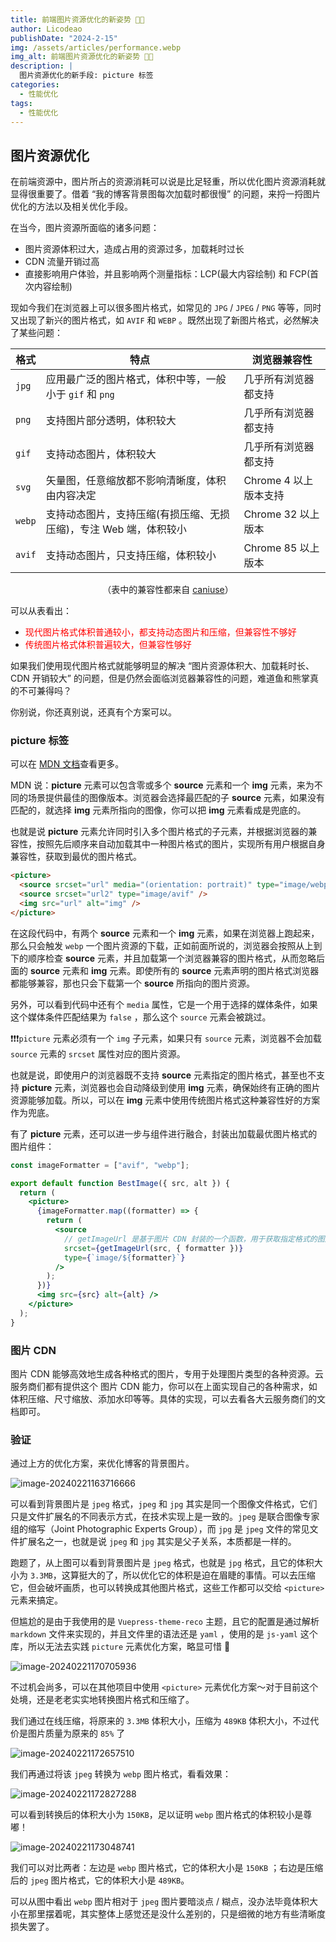 ```yaml
---
title: 前端图片资源优化的新姿势 💃🏻
author: Licodeao
publishDate: "2024-2-15"
img: /assets/articles/performance.webp
img_alt: 前端图片资源优化的新姿势 💃🏻
description: |
  图片资源优化的新手段: picture 标签
categories:
  - 性能优化
tags:
  - 性能优化
---
```


## 图片资源优化

在前端资源中，图片所占的资源消耗可以说是比足轻重，所以优化图片资源消耗就显得很重要了。借着 “我的博客背景图每次加载时都很慢” 的问题，来捋一捋图片优化的方法以及相关优化手段。

在当今，图片资源所面临的诸多问题：

- 图片资源体积过大，造成占用的资源过多，加载耗时过长
- CDN 流量开销过高
- 直接影响用户体验，并且影响两个测量指标：LCP(最大内容绘制) 和 FCP(首次内容绘制)

现如今我们在浏览器上可以很多图片格式，如常见的 `JPG` / `JPEG` / `PNG` 等等，同时又出现了新兴的图片格式，如 `AVIF` 和 `WEBP` 。既然出现了新图片格式，必然解决了某些问题：

| 格式   | 特点                                                              | 浏览器兼容性          |
| ------ | ----------------------------------------------------------------- | --------------------- |
| `jpg`  | 应用最广泛的图片格式，体积中等，一般小于 `gif` 和 `png`           | 几乎所有浏览器都支持  |
| `png`  | 支持图片部分透明，体积较大                                        | 几乎所有浏览器都支持  |
| `gif`  | 支持动态图片，体积较大                                            | 几乎所有浏览器都支持  |
| `svg`  | 矢量图，任意缩放都不影响清晰度，体积由内容决定                    | Chrome 4 以上版本支持 |
| `webp` | 支持动态图片，支持压缩(有损压缩、无损压缩)，专注 Web 端，体积较小 | Chrome 32 以上版本    |
| `avif` | 支持动态图片，只支持压缩，体积较小                                | Chrome 85 以上版本    |

<p align="center">（表中的兼容性都来自 <a href="https://caniuse.com/">caniuse</a>）</p>

可以从表看出：

- <font color="red">现代图片格式体积普通较小，都支持动态图片和压缩，但兼容性不够好</font>
- <font color="red">传统图片格式体积普遍较大，但兼容性够好</font>

如果我们使用现代图片格式就能够明显的解决 “图片资源体积大、加载耗时长、CDN 开销较大” 的问题，但是仍然会面临浏览器兼容性的问题，难道鱼和熊掌真的不可兼得吗？

你别说，你还真别说，还真有个方案可以。

### picture 标签

可以在 [MDN 文档](https://developer.mozilla.org/zh-CN/docs/Web/HTML/Element/picture)查看更多。

MDN 说：**picture** 元素可以包含零或多个 **source** 元素和一个 **img** 元素，来为不同的场景提供最佳的图像版本。浏览器会选择最匹配的子 **source** 元素，如果没有匹配的，就选择 **img** 元素所指向的图像，你可以把 **img** 元素看成是兜底的。

也就是说 **picture** 元素允许同时引入多个图片格式的子元素，并根据浏览器的兼容性，按照先后顺序来自动加载其中一种图片格式的图片，实现所有用户根据自身兼容性，获取到最优的图片格式。

```html
<picture>
  <source srcset="url" media="(orientation: portrait)" type="image/webp" />
  <source srcset="url2" type="image/avif" />
  <img src="url" alt="img" />
</picture>
```

在这段代码中，有两个 **source** 元素和一个 **img** 元素，如果在浏览器上跑起来，那么只会触发 `webp` 一个图片资源的下载，正如前面所说的，浏览器会按照从上到下的顺序检查 **source** 元素，并且加载第一个浏览器兼容的图片格式，从而忽略后面的 **source** 元素和 **img** 元素。即使所有的 **source** 元素声明的图片格式浏览器都能够兼容，那也只会下载第一个 **source** 所指向的图片资源。

另外，可以看到代码中还有个 `media` 属性，它是一个用于选择的媒体条件，如果这个媒体条件匹配结果为 `false` ，那么这个 `source` 元素会被跳过。

❗❗❗`picture` 元素必须有一个 `img` 子元素，如果只有 `source` 元素，浏览器不会加载 `source` 元素的 `srcset` 属性对应的图片资源。

也就是说，即使用户的浏览器既不支持 **source** 元素指定的图片格式，甚至也不支持 **picture** 元素，浏览器也会自动降级到使用 **img** 元素，确保始终有正确的图片资源能够加载。所以，可以在 **img** 元素中使用传统图片格式这种兼容性好的方案作为兜底。

有了 **picture** 元素，还可以进一步与组件进行融合，封装出加载最优图片格式的图片组件：

```jsx
const imageFormatter = ["avif", "webp"];

export default function BestImage({ src, alt }) {
  return (
    <picture>
      {imageFormatter.map((formatter) => {
        return (
          <source
            // getImageUrl 是基于图片 CDN 封装的一个函数，用于获取指定格式的图片，这里不作实现
            srcset={getImageUrl(src, { formatter })}
            type={`image/${formatter}`}
          />
        );
      })}
      <img src={src} alt={alt} />
    </picture>
  );
}
```

### 图片 CDN

图片 CDN 能够高效地生成各种格式的图片，专用于处理图片类型的各种资源。云服务商们都有提供这个 图片 CDN 能力，你可以在上面实现自己的各种需求，如体积压缩、尺寸缩放、添加水印等等。具体的实现，可以去看各大云服务商们的文档即可。

### 验证

通过上方的优化方案，来优化博客的背景图片。

![image-20240221163716666](https://typora-licodeao.oss-cn-guangzhou.aliyuncs.com/typoraImg/image-20240221163716666.png)

可以看到背景图片是 `jpeg` 格式，`jpeg` 和 `jpg` 其实是同一个图像文件格式，它们只是文件扩展名的不同表示方式，在技术实现上是一致的。`jpeg` 是联合图像专家组的缩写（Joint Photographic Experts Group），而 `jpg` 是 `jpeg` 文件的常见文件扩展名之一，也就是说 `jpeg` 和 `jpg` 其实是父子关系，本质都是一样的。

跑题了，从上图可以看到背景图片是 `jpeg` 格式，也就是 `jpg` 格式，且它的体积大小为 `3.3MB`，这算挺大的了，所以优化它的体积是迫在眉睫的事情。可以去压缩它，但会破坏画质，也可以转换成其他图片格式，这些工作都可以交给 `<picture>` 元素来搞定。

但尴尬的是由于我使用的是 `Vuepress-theme-reco` 主题，且它的配置是通过解析 `markdown` 文件来实现的，并且文件里的语法还是 `yaml` ，使用的是 `js-yaml` 这个库，所以无法去实践 `picture` 元素优化方案，略显可惜 🫢

![image-20240221170705936](https://typora-licodeao.oss-cn-guangzhou.aliyuncs.com/typoraImg/image-20240221170705936.png)

不过机会尚多，可以在其他项目中使用 `<picture>` 元素优化方案～对于目前这个处境，还是老老实实地转换图片格式和压缩了。

我们通过在线压缩，将原来的 `3.3MB` 体积大小，压缩为 `489KB` 体积大小，不过代价是图片质量为原来的 `85%` 了

![image-20240221172657510](https://typora-licodeao.oss-cn-guangzhou.aliyuncs.com/typoraImg/image-20240221172657510.png)

我们再通过将该 `jpeg` 转换为 `webp` 图片格式，看看效果：

![image-20240221172827288](https://typora-licodeao.oss-cn-guangzhou.aliyuncs.com/typoraImg/image-20240221172827288.png)

可以看到转换后的体积大小为 `150KB`，足以证明 `webp` 图片格式的体积较小是尊嘟！

![image-20240221173048741](https://typora-licodeao.oss-cn-guangzhou.aliyuncs.com/typoraImg/image-20240221173048741.png)

我们可以对比两者：左边是 `webp` 图片格式，它的体积大小是 `150KB` ；右边是压缩后的 `jpeg` 图片格式，它的体积大小是 `489KB`。

可以从图中看出 `webp` 图片相对于 `jpeg` 图片要暗淡点 / 糊点，没办法毕竟体积大小在那里摆着呢，其实整体上感觉还是没什么差别的，只是细微的地方有些清晰度损失罢了。
